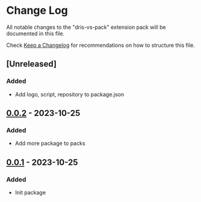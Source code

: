 # Change Log

All notable changes to the "dris-vs-pack" extension pack will be documented in this file.

Check [Keep a Changelog](http://keepachangelog.com/) for recommendations on how to structure this file.

## [Unreleased]

### Added

- Add logo, script, repository to package.json

## [0.0.2] - 2023-10-25

### Added

- Add more package to packs

## [0.0.1] - 2023-10-25

### Added

- Init package

[0.0.2]: https://github.com/olivierlacan/keep-a-changelog/compare/v0.0.1...v0.0.2
[0.0.1]: https://github.com/olivierlacan/keep-a-changelog/releases/tag/v0.0.1